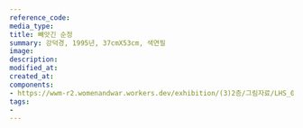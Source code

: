 ```yaml
---
reference_code:
media_type:
title: 빼앗긴 순정
summary: 강덕경, 1995년, 37cmX53cm, 색연필
image:
description:
modified_at:
created_at:
components:
- https://wwm-r2.womenandwar.workers.dev/exhibition/(3)2층/그림자료/LHS_0247.jpg
tags:
-
---
```

